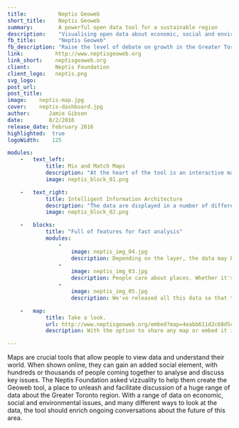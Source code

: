 ```yaml
---
title:          Neptis Geoweb
short_title:    Neptis Geoweb
summary:        A powerful open data tool for a sustainable region
description:    "Visualising open data about economic, social and environmental issues for the Greater Toronto region"
fb_title:       "Neptis Geoweb"
fb_description: "Raise the level of debate on growth in the Greater Toronto region"
link:          http://www.neptisgeoweb.org
link_short:    neptisgeoweb.org
client:        Neptis Foundation
client_logo:   neptis.png
svg_logo:    
post_url:    
post_title:  
image:    neptis-map.jpg
cover:    neptis-dashboard.jpg
author:      Jamie Gibson
date:        8/2/2016
release_date: February 2016    
highlighted:  true
logoWidth:    125

modules:
    -   text_left: 
            title: Mix and Match Maps
            description: "At the heart of the tool is an interactive map where you can create custom maps from the huge range of economic, social and environmental data assembled by the Neptis Foundation. See how planned infrastructure development could affect protected areas and prime agricultural lands, or how population density has evolved in last few decades. We finished it with little details, like being able to change the transparency of each layer or automatically zooming to an area when certain local-scale layers are selected, to ensure a great experience."
            image: neptis_block_01.png

    -   text_right:
            title: Intelligent Information Architecture
            description: "The data are displayed in a number of different ways, taking inspiration from the various concerns people may relate to most strongly. On the map the data layers are arranged in an intuitive order and revealed progressively, so it's easy to find the information you need . People also feel a strong connection to certain places or certain themes, so we added Profiles and Topics pages to provide different hooks into the same data."
            image: neptis_block_02.png

    -   blocks:
            title: "Full of features for fast analysis"
            modules:
                - 
                    image: neptis_img_04.jpg
                    description: Depending on the layer, the data may be shown in a number of different ways on the map. So you can customise your map and show the most important layers more prominently, we've added a feature allowing you to change the transparency of some of the layers. Try it out now and tell us what you think!
                - 
                    image: neptis_img_03.jpg
                    description: People care about places. Whether it's the great outdoors of the Greenbelt, their own backyard or where they work, spaces matter. To tap into this area of concern we've created profile pages where you can see all the key data, from population to the job market and types of dwellings.
                - 
                    image: neptis_img_05.jpg
                    description: We've released all this data so that the people of the Greater Toronto Region can learn more about their world. With the add story feature, we've tried to give this diverse population the opportunity to share their findings and spark conversations about the key issues affecting the region.

    -   map:
            title: Take a look.
            url: http://www.neptisgeoweb.org/embed?map=4eabb611d2c68d5c8fb7
            description: With the option to share any map or embed it in your own website, you're only a few clicks away from telling the world what you've found out.

---
```


Maps are crucial tools that allow people to view data and understand their world. When shown online, they can gain an added social element, with hundreds or thousands of people coming together to analyse and discuss key issues. The Neptis Foundation asked vizzuality to help them create the Geoweb tool, a place to unleash and facilitate discussion of a huge range of data about the Greater Toronto region. With a range of data on economic, social and environmental issues, and many different ways to look at the data, the tool should enrich ongoing conversations about the future of this area. 
